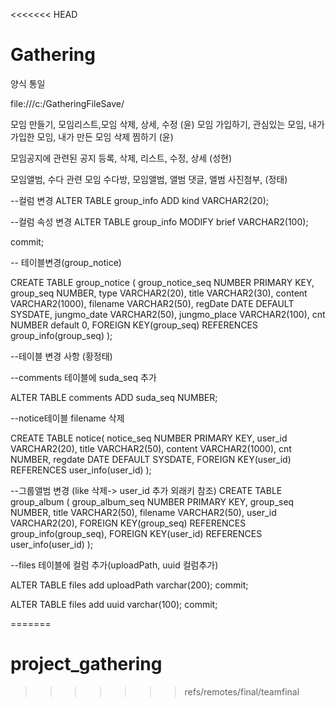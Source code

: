 <<<<<<< HEAD
# Gathering

양식 통일

file:///c:/GatheringFileSave/

모임 만들기, 모임리스트,모임 삭제, 상세, 수정 (윤)
모임 가입하기, 관심있는 모임, 내가 가입한 모임, 내가 만든 모임 삭제 찜하기 (윤)


모임공지에 관련된
공지 등록, 삭제, 리스트, 수정, 상세  (성현)




모임앨범, 수다 관련
모임 수다방, 모임앨범, 앨범 댓글, 앨범 사진첨부, (정태)





--컬럼 변경 
ALTER TABLE group_info ADD kind VARCHAR2(20);

--컬럼 속성 변경
ALTER TABLE group_info MODIFY brief VARCHAR2(100);

commit;


-- 테이블변경(group_notice)

CREATE TABLE group_notice (
	group_notice_seq	NUMBER PRIMARY KEY,
	group_seq	        NUMBER,
	type	            VARCHAR2(20),
	title	            VARCHAR2(30),
	content	            VARCHAR2(1000),
	filename	        VARCHAR2(50),
	regDate	            DATE DEFAULT SYSDATE,
	jungmo_date	        VARCHAR2(50),
	jungmo_place	    VARCHAR2(100),
        cnt                 NUMBER default 0,
    FOREIGN KEY(group_seq) REFERENCES group_info(group_seq)
);

--테이블 변경 사항 (황정태)

--comments 테이블에 suda_seq 추가 

ALTER TABLE comments ADD suda_seq NUMBER;


--notice테이블 filename 삭제 

CREATE TABLE notice(
notice_seq  NUMBER PRIMARY KEY,
user_id     VARCHAR2(20),
title       VARCHAR2(50),
content     VARCHAR2(1000),
cnt         NUMBER,
regdate     DATE DEFAULT SYSDATE,
FOREIGN KEY(user_id) REFERENCES user_info(user_id)
);


--그룹앨범  변경 (like 삭제-> user_id 추가 외래키 참조)
CREATE TABLE group_album (
	group_album_seq	NUMBER PRIMARY KEY,
	group_seq	    NUMBER,
	title	        VARCHAR2(50),
	filename	    VARCHAR2(50),
	user_id	        VARCHAR2(20),
    FOREIGN KEY(group_seq) REFERENCES group_info(group_seq),
    FOREIGN KEY(user_id) REFERENCES user_info(user_id)
);

--files 테이블에 컬럼 추가(uploadPath, uuid 컬럼추가)

ALTER TABLE files add uploadPath varchar(200);
commit;

ALTER TABLE files add uuid varchar(100);
commit;

=======
# project_gathering
>>>>>>> refs/remotes/final/teamfinal
